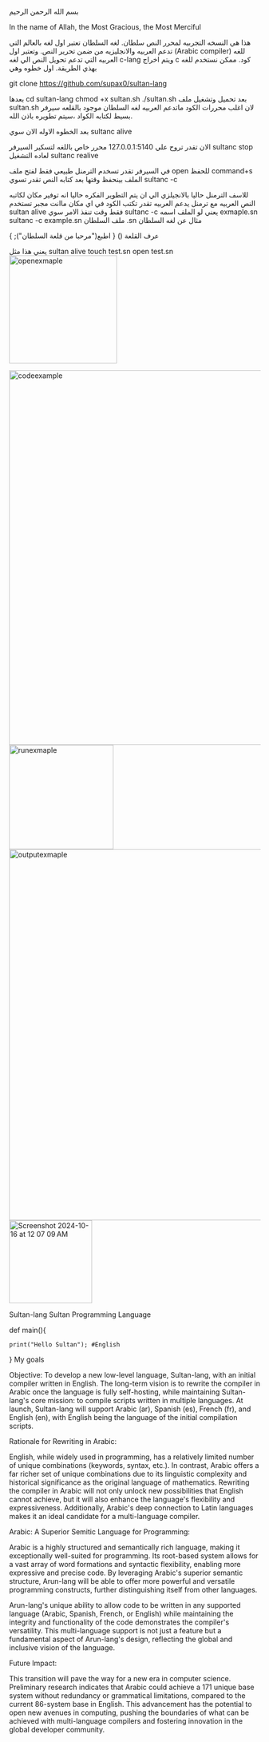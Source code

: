 بسم الله الرحمن الرحيم



In the name of Allah, the Most Gracious, the Most Merciful



هذا هي النسخه التجربيه لمحرر النص سلطان. لغه السلطان تعتبر اول لغه بالعالم التي تدعم العربيه والانجليزيه من ضمن تحرير النص. وتعتبر اول (Arabic compiler) للغه العربيه التي تدعم تحويل النص الي لغه c-lang ويتم اخراج c كود. ممكن نستخدم للغه بهذي الطريقة.
اول خطوه وهي 

git clone https://github.com/supax0/sultan-lang

بعدها
cd sultan-lang
chmod +x sultan.sh
./sultan.sh
بعد تحميل وتشغيل ملف sultan.sh 
لان اغلب محررات الكود ماتدعم العربيه لغه السلطان موجود بالقلعه سيرفر بسيط لكتابه الكواد ،سيتم تطويره باذن الله.

بعد الخطوه الاوله الان سوي
sultanc alive

الان تقدر تروح علي 127.0.0.1:5140
محرر خاص باللغه
لتسكير السيرفر 
sultanc stop
 لعاده التشغيل
 sultanc realive

 في السيرفر تقدر تسخدم الترمنل طبيعي فقط لفتح ملف 
 open <filename>
  للحفظ
  command+s 
 الملف بينحفظ وقتها بعد كتابه النص تقدر تسوي
 sultanc -c <filename>

 للاسف الترمنل حاليا بالانجيلزي الي ان يتم التطوير الفكره حاليا انه توفير مكان لكاتبه النص العربيه مع ترمنل يدعم العربيه
 تقدر تكتب الكود في اي مكان ماانت مجبر تستخدم 
 sultan alive
 فقط وقت تنفذ الامر سوي 
 sultanc -c <filename>
 يعني لو الملف اسمه 
 exmaple.sn
 sultanc -c example.sn
  ملف السلطان 
  .sn
  مثال عن لغه السلطان

عرف القلعة () {
  اطبع("مرحبا من قلعة السلطان");
  }

  يعني هذا مثل 
  sultan alive
  touch test.sn
  open test.sn
   <img width="216" alt="openexmaple" src="https://github.com/user-attachments/assets/796c60bb-8e92-4d83-88e6-26d1c7d1152e">


   
  

  <img width="750" alt="codeexample" src="https://github.com/user-attachments/assets/15717d86-ac7d-4e01-b912-0b78aeb3f898">


  


 
<img width="209" alt="runexmaple" src="https://github.com/user-attachments/assets/358a1eaf-4c48-4f2a-bb31-e0176231dd12">







<img width="743" alt="outputexmaple" src="https://github.com/user-attachments/assets/f66d803f-8182-4aef-86aa-c454fd98e592">







<img width="166" alt="Screenshot 2024-10-16 at 12 07 09 AM" src="https://github.com/user-attachments/assets/d13fdb21-0486-46c4-80a0-6f62adda300a">




Sultan-lang
Sultan Programming Language



def main(){

    print("Hello Sultan"); #English

  
}
My goals

Objective: To develop a new low-level language, Sultan-lang, with an initial compiler written in English. The long-term vision is to rewrite the compiler in Arabic once the language is fully self-hosting, while maintaining Sultan-lang's core mission: to compile scripts written in multiple languages. At launch, Sultan-lang will support Arabic (ar), Spanish (es), French (fr), and English (en), with English being the language of the initial compilation scripts.

Rationale for Rewriting in Arabic:

English, while widely used in programming, has a relatively limited number of unique combinations (keywords, syntax, etc.). In contrast, Arabic offers a far richer set of unique combinations due to its linguistic complexity and historical significance as the original language of mathematics. Rewriting the compiler in Arabic will not only unlock new possibilities that English cannot achieve, but it will also enhance the language's flexibility and expressiveness. Additionally, Arabic's deep connection to Latin languages makes it an ideal candidate for a multi-language compiler.

Arabic: A Superior Semitic Language for Programming:

Arabic is a highly structured and semantically rich language, making it exceptionally well-suited for programming. Its root-based system allows for a vast array of word formations and syntactic flexibility, enabling more expressive and precise code. By leveraging Arabic's superior semantic structure, Arun-lang will be able to offer more powerful and versatile programming constructs, further distinguishing itself from other languages.

Arun-lang's unique ability to allow code to be written in any supported language (Arabic, Spanish, French, or English) while maintaining the integrity and functionality of the code demonstrates the compiler's versatility. This multi-language support is not just a feature but a fundamental aspect of Arun-lang's design, reflecting the global and inclusive vision of the language.

Future Impact:

This transition will pave the way for a new era in computer science. Preliminary research indicates that Arabic could achieve a 171 unique base system without redundancy or grammatical limitations, compared to the current 86-system base in English. This advancement has the potential to open new avenues in computing, pushing the boundaries of what can be achieved with multi-language compilers and fostering innovation in the global developer community.
